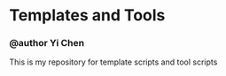 # Templates and Tools
### @author Yi Chen

This is my repository for template scripts and tool scripts
